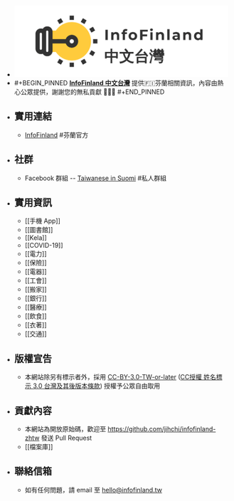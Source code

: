 - ![twitter_header_photo_1.png](../assets/twitter_header_photo_1_1641713421419_0.png)
- #+BEGIN_PINNED
  [**InfoFinland 中文台灣**](https://infofinland.tw) 提供🇫🇮芬蘭相關資訊，內容由熱心公眾提供，謝謝您的無私貢獻 🙇🏻‍♂️
  #+END_PINNED
- ## 實用連結
	- [InfoFinland](https://www.infofinland.fi/) #芬蘭官方
- ## 社群
	- Facebook 群組 -- [Taiwanese in Suomi](https://www.facebook.com/groups/164664310252635/) #私人群組
- ## 實用資訊
	- [[手機 App]]
	- [[圖書館]]
	- [[Kela]]
	- [[COVID-19]]
	- [[電力]]
	- [[保險]]
	- [[電器]]
	- [[工會]]
	- [[搬家]]
	- [[銀行]]
	- [[醫療]]
	- [[飲食]]
	- [[衣著]]
	- [[交通]]
- ## 版權宣告
	- 本網站除另有標示者外，採用 [CC-BY-3.0-TW-or-later](https://creativecommons.org/licenses/by/3.0/tw/) ([CC授權 姓名標示 3.0 台灣及其後版本條款](https://creativecommons.org/licenses/by/3.0/tw/legalcode)) 授權予公眾自由取用
- ## 貢獻內容
	- 本網站為開放原始碼，歡迎至 https://github.com/jihchi/infofinland-zhtw 發送 Pull Request
	- [[檔案庫]]
- ## 聯絡信箱
	- 如有任何問題，請 email 至 [hello@infofinland.tw](mailto:hello@infofinland.tw)